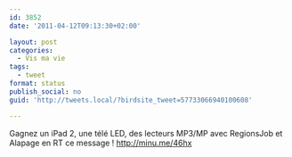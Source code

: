 ```yaml
---
id: 3852
date: '2011-04-12T09:13:30+02:00'

layout: post
categories:
  - Vis ma vie
tags:
  - tweet
format: status
publish_social: no
guid: 'http://tweets.local/?birdsite_tweet=57733066940100608'

---
```


Gagnez un iPad 2, une télé LED, des lecteurs MP3/MP avec RegionsJob et Alapage en RT ce message ! http://minu.me/46hx